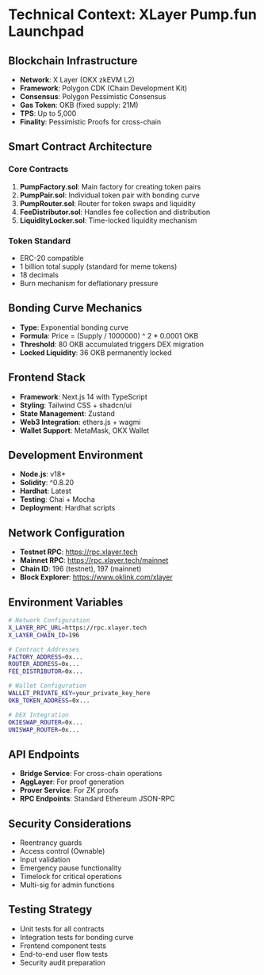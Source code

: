 # Technical Context: XLayer Pump.fun Launchpad

## Blockchain Infrastructure
- **Network**: X Layer (OKX zkEVM L2)
- **Framework**: Polygon CDK (Chain Development Kit)
- **Consensus**: Polygon Pessimistic Consensus
- **Gas Token**: OKB (fixed supply: 21M)
- **TPS**: Up to 5,000
- **Finality**: Pessimistic Proofs for cross-chain

## Smart Contract Architecture

### Core Contracts
1. **PumpFactory.sol**: Main factory for creating token pairs
2. **PumpPair.sol**: Individual token pair with bonding curve
3. **PumpRouter.sol**: Router for token swaps and liquidity
4. **FeeDistributor.sol**: Handles fee collection and distribution
5. **LiquidityLocker.sol**: Time-locked liquidity mechanism

### Token Standard
- ERC-20 compatible
- 1 billion total supply (standard for meme tokens)
- 18 decimals
- Burn mechanism for deflationary pressure

## Bonding Curve Mechanics
- **Type**: Exponential bonding curve
- **Formula**: Price = (Supply / 1000000) ^ 2 * 0.0001 OKB
- **Threshold**: 80 OKB accumulated triggers DEX migration
- **Locked Liquidity**: 36 OKB permanently locked

## Frontend Stack
- **Framework**: Next.js 14 with TypeScript
- **Styling**: Tailwind CSS + shadcn/ui
- **State Management**: Zustand
- **Web3 Integration**: ethers.js + wagmi
- **Wallet Support**: MetaMask, OKX Wallet

## Development Environment
- **Node.js**: v18+
- **Solidity**: ^0.8.20
- **Hardhat**: Latest
- **Testing**: Chai + Mocha
- **Deployment**: Hardhat scripts

## Network Configuration
- **Testnet RPC**: https://rpc.xlayer.tech
- **Mainnet RPC**: https://rpc.xlayer.tech/mainnet
- **Chain ID**: 196 (testnet), 197 (mainnet)
- **Block Explorer**: https://www.oklink.com/xlayer

## Environment Variables
```bash
# Network Configuration
X_LAYER_RPC_URL=https://rpc.xlayer.tech
X_LAYER_CHAIN_ID=196

# Contract Addresses
FACTORY_ADDRESS=0x...
ROUTER_ADDRESS=0x...
FEE_DISTRIBUTOR=0x...

# Wallet Configuration
WALLET_PRIVATE_KEY=your_private_key_here
OKB_TOKEN_ADDRESS=0x...

# DEX Integration
OKIESWAP_ROUTER=0x...
UNISWAP_ROUTER=0x...
```

## API Endpoints
- **Bridge Service**: For cross-chain operations
- **AggLayer**: For proof generation
- **Prover Service**: For ZK proofs
- **RPC Endpoints**: Standard Ethereum JSON-RPC

## Security Considerations
- Reentrancy guards
- Access control (Ownable)
- Input validation
- Emergency pause functionality
- Timelock for critical operations
- Multi-sig for admin functions

## Testing Strategy
- Unit tests for all contracts
- Integration tests for bonding curve
- Frontend component tests
- End-to-end user flow tests
- Security audit preparation
